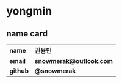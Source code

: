 # yongmin

## **name card**

|||
|---|---|
| **name** | **권용민** |
| **email** | **snowmerak@outlook.com** |
| **github** | **@snowmerak** 
